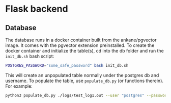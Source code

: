 # Flask backend

## Database

The database runs in a docker container built from the ankane/pgvector image. It comes with the pgvector extension preinstalled. To create the docker container and initialize the table(s), cd into the db folder and run the `init_db.sh` bash script:

```bash
POSTGRES_PASSWORD="some_safe_password" bash init_db.sh
```

This will create an unpopulated table normally under the postgres db and username. To populate the table, use `populate_db.py` (or functions therein). For example:

```bash
python3 populate_db.py ./logs/test_log1.out --user "postgres" --password "hello"
```
